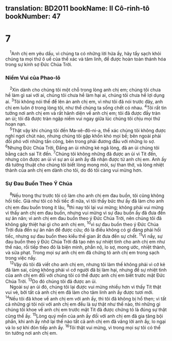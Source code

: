translation: BD2011
bookName: II Cô-rinh-tô 
bookNumber: 47
-------

<div class="title"><h1>7</h1></div>
<span class="verse 2co_7_1"> <sup>1</sup>Anh chị em yêu dấu, vì chúng ta có những lời hứa ấy, hãy tẩy sạch khỏi chúng ta mọi thứ ô uế của thể xác và tâm linh, để được hoàn toàn thánh hóa trong sự kính sợ Ðức Chúa Trời.<br/></span>
<div class="title"><h3>Niềm Vui của Phao-lô</h3></div>
<span class="verse 2co_7_2"> <sup>2</sup>Xin dành cho chúng tôi một chỗ trong lòng anh chị em; chúng tôi chưa hề làm gì sai với ai, chúng tôi chưa hề làm hại ai, chúng tôi chưa hề lợi dụng ai. </span>
<span class="verse 2co_7_3"><sup>3</sup>Tôi không nói thế để lên án anh chị em, vì như tôi đã nói trước đây, anh chị em luôn ở trong lòng tôi, như thể chúng ta sống chết có nhau. </span>
<span class="verse 2co_7_4"><sup>4</sup>Tôi rất tin tưởng nơi anh chị em và rất hãnh diện về anh chị em; tôi đã được đầy tràn an ủi; tôi đã được tràn ngập niềm vui ngay giữa lúc chúng tôi chịu mọi thứ hoạn nạn.<br/></span>
<span class="verse 2co_7_5"> <sup>5</sup>Thật vậy khi chúng tôi đến Ma-xê-đô-ni-a, thể xác chúng tôi không được nghỉ ngơi chút nào, nhưng chúng tôi gặp khốn khó mọi bề; bên ngoài phải đối phó với những tấn công, bên trong phải đương đầu với những lo sợ. </span>
<span class="verse 2co_7_6"><sup>6</sup>Nhưng Ðức Chúa Trời, Ðấng an ủi những kẻ ngã lòng, đã an ủi chúng tôi bằng cách sai Tít đến. </span>
<span class="verse 2co_7_7"><sup>7</sup>Chúng tôi không những đã được an ủi vì Tít đến, nhưng còn được an ủi vì sự an ủi anh ấy đã nhận được từ anh chị em. Anh ấy đã tường thuật cho chúng tôi biết lòng mong mỏi, sự than thở, và lòng nhiệt thành của anh chị em dành cho tôi, do đó tôi càng vui mừng hơn.<br/></span>
<div class="title"><h3>Sự Ðau Buồn Theo Ý Chúa</h3></div>
<span class="verse 2co_7_8"> <sup>8</sup>Nếu trong thư trước tôi có làm cho anh chị em đau buồn, tôi cũng không hối tiếc. Giả như tôi có hối tiếc đi nữa, vì tôi thấy bức thư ấy đã làm cho anh chị em đau buồn trong ít lâu, </span>
<span class="verse 2co_7_9"><sup>9</sup>thì nay tôi lại vui mừng; không phải vui mừng vì thấy anh chị em đau buồn, nhưng vui mừng vì sự đau buồn ấy đã đưa đến sự ăn năn; vì anh chị em đau buồn theo ý Ðức Chúa Trời, nên chúng tôi đã không gây thiệt hại gì cho anh chị em, </span>
<span class="verse 2co_7_10"><sup>10</sup>vì sự đau buồn theo ý Ðức Chúa Trời đưa đến sự ăn năn để được cứu; đó là điều không có gì đáng phải hối tiếc, nhưng sự đau buồn theo kiểu thế gian ắt đưa đến sự chết. </span>
<span class="verse 2co_7_11"><sup>11</sup>Vì nầy, sự đau buồn theo ý Ðức Chúa Trời đã tạo nên sự nhiệt tình cho anh chị em như thế nào, rồi tiếp theo đó là biện minh, phẫn nộ, lo sợ, mong ước, nhiệt thành, và sửa phạt. Trong mọi sự anh chị em đã chứng tỏ anh chị em trong sạch trong việc nầy.<br/></span>
<span class="verse 2co_7_12"> <sup>12</sup>Vậy dù tôi đã viết cho anh chị em, nhưng tôi làm thế không phải vì cớ kẻ đã làm sai, cũng không phải vì cớ người đã bị làm hại, nhưng để sự nhiệt tình của anh chị em đối với chúng tôi có thể được anh chị em biết trước mặt Ðức Chúa Trời. </span>
<span class="verse 2co_7_13"><sup>13</sup>Do đó chúng tôi đã được an ủi.<br/> Ngoài sự an ủi đó, chúng tôi lại được vui mừng nhiều hơn vì thấy Tít thật vui vẻ, bởi tất cả anh chị em đã làm cho tâm linh anh ấy được tươi mới. </span>
<span class="verse 2co_7_14"><sup>14</sup>Nếu tôi đã khoe về anh chị em với anh ấy, thì tôi đã không bị hổ thẹn; vì tất cả những gì tôi nói với anh chị em đều là sự thật như thế nào, thì những gì chúng tôi khoe về anh chị em trước mặt Tít đã được chứng tỏ là đúng sự thật cũng thể ấy. </span>
<span class="verse 2co_7_15"><sup>15</sup>Lòng quý mến của anh ấy đối với anh chị em đã gia tăng bội phần, khi anh ấy nhớ lại thế nào tất cả anh chị em đã vâng lời anh ấy, lo ngại và lo sợ khi đón tiếp anh ấy. </span>
<span class="verse 2co_7_16"><sup>16</sup>Tôi thật vui mừng, vì trong mọi sự tôi có thể tin tưởng nơi anh chị em. <br/></span>
